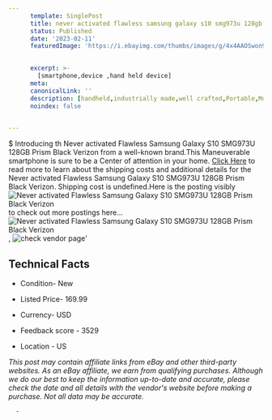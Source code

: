 ```yaml
---
      template: SinglePost
      title: never activated flawless samsung galaxy s10 smg973u 128gb prism black verizon
      status: Published
      date: '2023-02-11'
      featuredImage: 'https://i.ebayimg.com/thumbs/images/g/4x4AAOSwon9jw6O5/s-l225.jpg'
       

      excerpt: >-
        [smartphone,device ,hand held device]
      meta:
      canonicalLink: ''
      description: [handheld,industrially made,well crafted,Portable,Mobile,Compact,Convenient,Lightweight,Maneuverable,Man-portable,Miniature,Carriable,Hand-held,Light,Holdable,Transportable,Mobile device,Pocket-sized,On-the-go,Wireless,Cordless,Compact size,Convenient size, smartphone,device ,hand held device]
      noindex: false
      

---
```

$
      Introducing th Never activated Flawless Samsung Galaxy S10 SMG973U 128GB Prism Black Verizon from a well-known brand.This Maneuverable smartphone is sure to be a Center of attention  in your home. [Click Here](https://www.ebay.com/itm/204215941117?hash=item2f8c37f7fd%3Ag%3A4x4AAOSwon9jw6O5&mkevt=1&mkcid=1&mkrid=711-53200-19255-0&campid=%253CePNCampaignId%253E&customid=%253CreferenceId%253E&toolid=10049) to read more to learn about the shipping costs and additional details for the Never activated Flawless Samsung Galaxy S10 SMG973U 128GB Prism Black Verizon. Shipping cost is undefined.Here is the posting visibly ![Never activated Flawless Samsung Galaxy S10 SMG973U 128GB Prism Black Verizon](https://i.ebayimg.com/thumbs/images/g/4x4AAOSwon9jw6O5/s-l225.jpg) to check out more postings here... ![Never activated Flawless Samsung Galaxy S10 SMG973U 128GB Prism Black Verizon](https://i.ebayimg.com/images/g/4x4AAOSwon9jw6O5/s-l1600.jpg), ![check vendor page](https://origin-galleryplus.ebayimg.com/ws/web/204215941117_2_0_1/225x225.jpg,https://origin-galleryplus.ebayimg.com/ws/web/204215941117_3_0_1/225x225.jpg,https://origin-galleryplus.ebayimg.com/ws/web/204215941117_4_0_1/225x225.jpg,https://origin-galleryplus.ebayimg.com/ws/web/204215941117_5_0_1/225x225.jpg,https://origin-galleryplus.ebayimg.com/ws/web/204215941117_6_0_1/225x225.jpg,https://origin-galleryplus.ebayimg.com/ws/web/204215941117_7_0_1/225x225.jpg,https://origin-galleryplus.ebayimg.com/ws/web/204215941117_8_0_1/225x225.jpg,https://origin-galleryplus.ebayimg.com/ws/web/204215941117_9_0_1/225x225.jpg,https://origin-galleryplus.ebayimg.com/ws/web/204215941117_10_0_1/225x225.jpg,https://origin-galleryplus.ebayimg.com/ws/web/204215941117_11_0_1/225x225.jpg)'

      

 ## Technical Facts 



     
      

 - Condition- New 


      

 - Listed Price- 169.99 


      

 - Currency- USD 


      

 - Feedback score - 3529 


      

 - Location - US 


      
      

 *_This post may contain affiliate links from eBay and other third-party websites. As an eBay affiliate, we earn from qualifying purchases. Although we do our best to keep the information up-to-date and accurate, please check the date and all details with the vendor's website before making a purchase. Not all data may be accurate._*




      -
